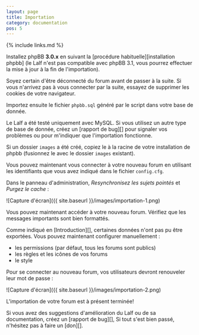 ```yaml
---
layout: page
title: Importation
category: documentation
pos: 5
---
```


{% include links.md %}

Installez phpBB **3.0.x** en suivant la
[procédure habituelle][installation phpbb] (le Lalf n'est pas
compatible avec phpBB 3.1, vous pourrez effectuer la mise à jour à la
fin de l'importation).

<div class="information" markdown="1">
Soyez certain d'être déconnecté du forum avant de passer à la
suite. Si vous n'arrivez pas à vous connecter par la suite, essayez de
supprimer les cookies de votre navigateur.
</div>

Importez ensuite le fichier `phpbb.sql` généré par le script dans
votre base de donnée.

<div class="warning" markdown="1">
Le Lalf a été testé uniquement avec MySQL. Si vous utilisez un autre
type de base de donnée, créez un [rapport de bug][] pour signaler vos
problèmes ou pour m'indiquer que l'importation fonctionne.
</div>

Si un dossier `images` a été créé, copiez le à la racine de votre
installation de phpbb (fusionnez le avec le dossier `images`
existant).

Vous pouvez maintenant vous connecter à votre nouveau forum en
utilisant les identifiants que vous avez indiqué dans le fichier
`config.cfg`.

Dans le panneau d'administration, *Resynchronisez les sujets pointés*
et *Purgez le cache* :

![Capture d'écran]({{ site.baseurl }}/images/importation-1.png)

Vous pouvez maintenant accéder à votre nouveau forum. Vérifiez que les
messages importants sont bien formattés.

Comme indiqué en [Introduction][], certaines données n'ont pas pu être
exportées. Vous pouvez maintenant configurer manuellement :

- les permissions (par défaut, tous les forums sont publics)
- les règles et les icônes de vos forums
- le style

Pour se connecter au nouveau forum, vos utilisateurs devront
renouveler leur mot de passe :

![Capture d'écran]({{ site.baseurl }}/images/importation-2.png)

L'importation de votre forum est à présent terminée!

Si vous avez des suggestions d'amélioration du Lalf ou de sa
documentation, créez un [rapport de bug][], Si tout s'est bien passé,
n'hésitez pas à faire un [don][].
